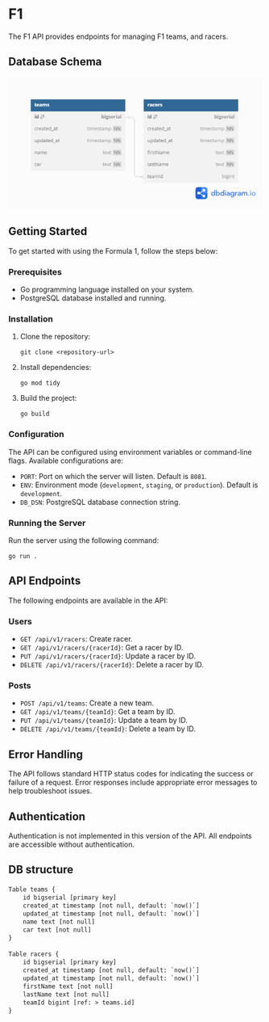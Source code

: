 # F1

The F1 API provides endpoints for managing F1 teams, and racers.

## Database Schema

![Database Schema](dbScheme.png)

## Getting Started

To get started with using the Formula 1, follow the steps below:

### Prerequisites

- Go programming language installed on your system.
- PostgreSQL database installed and running.

### Installation

1. Clone the repository:

   ```
   git clone <repository-url>
   ```

2. Install dependencies:

   ```
   go mod tidy
   ```

3. Build the project:

   ```
   go build
   ```

### Configuration

The API can be configured using environment variables or command-line flags. Available configurations are:

- `PORT`: Port on which the server will listen. Default is `8081`.
- `ENV`: Environment mode (`development`, `staging`, or `production`). Default is `development`.
- `DB_DSN`: PostgreSQL database connection string.

### Running the Server

Run the server using the following command:

```
go run .
```

## API Endpoints

The following endpoints are available in the API:

### Users

- `GET /api/v1/racers`: Create racer.
- `GET /api/v1/racers/{racerId}`: Get a racer by ID.
- `PUT /api/v1/racers/{racerId}`: Update a racer by ID.
- `DELETE /api/v1/racers/{racerId}`: Delete a racer by ID.

### Posts

- `POST /api/v1/teams`: Create a new team.
- `GET /api/v1/teams/{teamId}`: Get a team by ID.
- `PUT /api/v1/teams/{teamId}`: Update a team by ID.
- `DELETE /api/v1/teams/{teamId}`: Delete a team by ID.


## Error Handling

The API follows standard HTTP status codes for indicating the success or failure of a request. Error responses include appropriate error messages to help troubleshoot issues.

## Authentication

Authentication is not implemented in this version of the API. All endpoints are accessible without authentication.


## DB structure

```
Table teams {
    id bigserial [primary key]
    created_at timestamp [not null, default: `now()`]
    updated_at timestamp [not null, default: `now()`]
    name text [not null]
    car text [not null]
}

Table racers {
    id bigserial [primary key]
    created_at timestamp [not null, default: `now()`]
    updated_at timestamp [not null, default: `now()`]
    firstName text [not null]
    lastName text [not null]
    teamId bigint [ref: > teams.id]
}

```